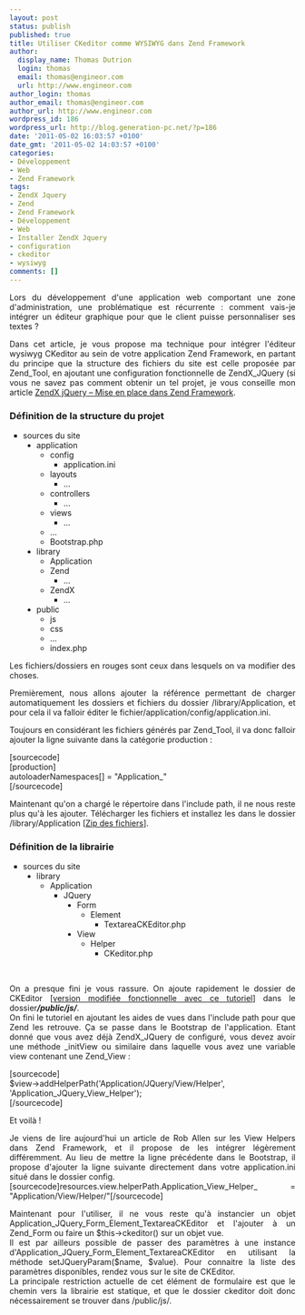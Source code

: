 ```yaml
---
layout: post
status: publish
published: true
title: Utiliser CKeditor comme WYSIWYG dans Zend Framework
author:
  display_name: Thomas Dutrion
  login: thomas
  email: thomas@engineor.com
  url: http://www.engineor.com
author_login: thomas
author_email: thomas@engineor.com
author_url: http://www.engineor.com
wordpress_id: 186
wordpress_url: http://blog.generation-pc.net/?p=186
date: '2011-05-02 16:03:57 +0100'
date_gmt: '2011-05-02 14:03:57 +0100'
categories:
- Développement
- Web
- Zend Framework
tags:
- ZendX Jquery
- Zend
- Zend Framework
- Développement
- Web
- Installer ZendX Jquery
- configuration
- ckeditor
- wysiwyg
comments: []
---
```

<p style="text-align: justify;">Lors du développement d'une application web comportant une zone d'administration, une problématique est récurrente : comment vais-je intégrer un éditeur graphique pour que le client puisse personnaliser ses textes ?</p>
<p style="text-align: justify;">Dans cet article, je vous propose ma technique pour intégrer l'éditeur wysiwyg CKeditor au sein de votre application Zend Framework, en partant du principe que la structure des fichiers du site est celle proposée par Zend_Tool, en ajoutant une configuration fonctionnelle de ZendX_JQuery (si vous ne savez pas comment obtenir un tel projet, je vous conseille mon article <a href="http://blog.generation-pc.net/2011/04/zendx-jquery-mise-en-place/">ZendX jQuery – Mise en place dans Zend Framework</a>.</p>
<h3 style="text-align: justify;">Définition de la structure du projet</h3>
<ul style="list-style-type: square;">
<li>sources du site
<ul style="list-style-type: disc;">
<li>application
<ul style="list-style-type: circle;">
<li>config
<ul style="list-style-type: square;">
<li>application.ini</li>
</ul>
</li>
<li>layouts
<ul style="list-style-type: square;">
<li>...</li>
</ul>
</li>
<li>controllers
<ul style="list-style-type: square;">
<li>...</li>
</ul>
</li>
<li>views
<ul style="list-style-type: square;">
<li>...</li>
</ul>
</li>
<li>...</li>
<li>Bootstrap.php</li>
</ul>
</li>
<li>library
<ul style="list-style-type: circle;">
<li>Application</li>
<li>Zend
<ul style="list-style-type: square;">
<li>...</li>
</ul>
</li>
<li>ZendX
<ul style="list-style-type: square;">
<li>...</li>
</ul>
</li>
</ul>
</li>
<li>public
<ul style="list-style-type: circle;">
<li>js</li>
<li>css</li>
<li>...</li>
<li>index.php</li>
</ul>
</li>
</ul>
</li>
</ul>
<p style="text-align: justify;">Les fichiers/dossiers en rouges sont ceux dans lesquels on va modifier des choses.</p>
<p style="text-align: justify;">Premièrement, nous allons ajouter la référence permettant de charger automatiquement les dossiers et fichiers du dossier /library/Application, et pour cela il va falloir éditer le fichier/application/config/application.ini.</p>
<p style="text-align: justify;">Toujours en considérant les fichiers générés par Zend_Tool, il va donc falloir ajouter la ligne suivante dans la catégorie production :</p>
<p>[sourcecode]<br />
[production]<br />
autoloaderNamespaces[] = "Application_"<br />
[/sourcecode]</p>
<div style="text-align: justify;">Maintenant qu'on a chargé le répertoire dans l'include path, il ne nous reste plus qu'à les ajouter. Télécharger les fichiers et installez les dans le dossier /library/Application [<a href="http://www.megaupload.com/?d=X8CKXS0J">Zip des fichiers</a>].</div>
<h3 style="text-align: justify;">Définition de la librairie</h3>
<ul style="list-style-type: square;">
<li>sources du site
<ul style="list-style-type: disc;">
<li>library
<ul style="list-style-type: circle;">
<li>Application
<ul style="list-style-type: square;">
<li>JQuery
<ul style="list-style-type: disc;">
<li>Form
<ul style="list-style-type: circle;">
<li>Element
<ul style="list-style-type: square;">
<li>TextareaCKEditor.php</li>
</ul>
</li>
</ul>
</li>
<li>View
<ul style="list-style-type: circle;">
<li>Helper
<ul style="list-style-type: square;">
<li>CKeditor.php</li>
</ul>
</li>
</ul>
</li>
</ul>
</li>
</ul>
</li>
</ul>
</li>
</ul>
</li>
</ul>
<p>&nbsp;</p>
<div style="text-align: justify;">On a presque fini je vous rassure. On ajoute rapidement le dossier de CKEditor [<a href="http://www.megaupload.com/?d=MLW6DPKN">version modifiée fonctionnelle avec ce tutoriel</a>] dans le dossier<strong><em>/public/js/</em></strong>.</div>
<div style="text-align: justify;">On fini le tutoriel en ajoutant les aides de vues dans l'include path pour que Zend les retrouve. Ça se passe dans le Bootstrap de l'application. Etant donné que vous avez déjà ZendX_JQuery de configuré, vous devez avoir une méthode _initView ou similaire dans laquelle vous avez une variable view contenant une Zend_View :</div>
<p>[sourcecode]<br />
$view->addHelperPath('Application/JQuery/View/Helper', 'Application_JQuery_View_Helper');<br />
[/sourcecode]</p>
<div style="text-align: justify;">Et voilà !</p>
<div style="text-align: justify;">Je viens de lire aujourd'hui un article de Rob Allen sur les View Helpers dans Zend Framework, et il propose de les intégrer légèrement différemment. Au lieu de mettre la ligne précédente dans le Bootstrap, il propose d'ajouter la ligne suivante directement dans votre application.ini situé dans le dossier config.<br />
[sourcecode]resources.view.helperPath.Application_View_Helper_ = "Application/View/Helper/"[/sourcecode]</p>
<div style="text-align: justify;">Maintenant pour l'utiliser, il ne vous reste qu'à instancier un objet Application_JQuery_Form_Element_TextareaCKEditor et l'ajouter à un Zend_Form ou faire un $this->ckeditor() sur un objet vue.</div>
<div style="text-align: justify;">Il est par ailleurs possible de passer des paramètres à une instance d'Application_JQuery_Form_Element_TextareaCKEditor en utilisant la méthode setJQueryParam($name, $value). Pour connaitre la liste des paramètres disponibles, rendez vous sur le site de CKEditor.</div>
<div style="text-align: justify;">La principale restriction actuelle de cet élément de formulaire est que le chemin vers la librairie est statique, et que le dossier ckeditor doit donc nécessairement se trouver dans /public/js/.</div>
</div>
</div>
